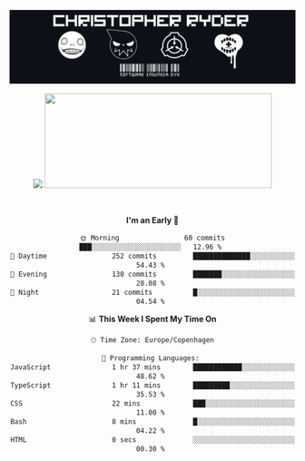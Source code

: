 
<!--
**Dikiv/Dikiv** is a ✨ _special_ ✨ repository because its `README.md` (this file) appears on your GitHub profile.

Here are some ideas to get you started:

- 🔭 I’m currently working on ...
- 🌱 I’m currently learning ...
- 👯 I’m looking to collaborate on ...
- 🤔 I’m looking for help with ...
- 💬 Ask me about ...
- 📫 How to reach me: ...
- 😄 Pronouns: ...
- ⚡ Fun fact: ...
-->
<p align="center">
  <img src="./assets/Banner1.png" alt="Banner"></a>
</p>
<p align="center">
<div style="text-align: center">
<img src="https://github-readme-stats.vercel.app/api?username=Dikiv&count_private=true&show_icons=true&theme=prussian" width="400">

<img src="https://readme-daily-quotes.vercel.app/api?theme=dark&author=Hugh+Grant&quote=I+slightly+hate+making+films,+but+I+have+lots+of+children+and+need+money" width="400" height ="167">

</p>
<br />


<!--START_SECTION:waka-->
**I'm an Early 🐤** 

```text
🌞 Morning                60 commits          ███░░░░░░░░░░░░░░░░░░░░░░   12.96 % 
🌆 Daytime                252 commits         ██████████████░░░░░░░░░░░   54.43 % 
🌃 Evening                130 commits         ███████░░░░░░░░░░░░░░░░░░   28.08 % 
🌙 Night                  21 commits          █░░░░░░░░░░░░░░░░░░░░░░░░   04.54 % 
```


📊 **This Week I Spent My Time On** 

```text
🕑︎ Time Zone: Europe/Copenhagen

💬 Programming Languages: 
JavaScript               1 hr 37 mins        ████████████░░░░░░░░░░░░░   48.62 % 
TypeScript               1 hr 11 mins        █████████░░░░░░░░░░░░░░░░   35.53 % 
CSS                      22 mins             ███░░░░░░░░░░░░░░░░░░░░░░   11.00 % 
Bash                     8 mins              █░░░░░░░░░░░░░░░░░░░░░░░░   04.22 % 
HTML                     0 secs              ░░░░░░░░░░░░░░░░░░░░░░░░░   00.30 % 
```


<!--END_SECTION:waka-->

</div>